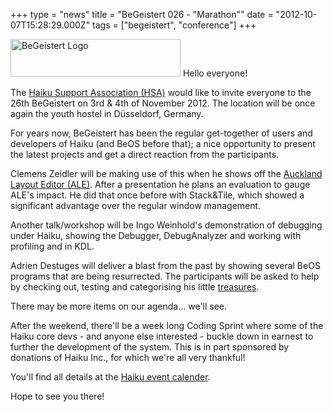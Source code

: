 +++
type = "news"
title = "BeGeistert 026 - \"Marathon\""
date = "2012-10-07T15:28:29.000Z"
tags = ["begeistert", "conference"]
+++

<span class="inline right"><img src="http://www.haiku-os.org/files/screenshots/begeistert-logo.png" alt="BeGeistert Logo" title="BeGeistert Logo" class="image image-_original " width="272" height="60" /></span>
Hello everyone!

The <a href="http://www.haiku-support-association.org/index-eng.html">Haiku Support Association (HSA)</a> would like to invite everyone to the 26th BeGeistert on 3rd & 4th of November 2012. The location will be once again the youth hostel in Düsseldorf, Germany.

For years now, BeGeistert has been the regular get-together of users and developers of Haiku (and BeOS before that); a nice opportunity to present the latest projects and get a direct reaction from the participants.
<!--break-->
Clemens Zeidler will be making use of this when he shows off the <a href="http://www.haiku-os.org/blog/czeidler/2012-09-03_ale_auckland_layout_editor">Auckland Layout Editor (ALE)</a>. After a presentation he plans an evaluation to gauge ALE's impact. He did that once before with Stack&Tile, which showed a significant advantage over the regular window management.

Another talk/workshop will be Ingo Weinhold's demonstration of debugging under Haiku, showing the Debugger, DebugAnalyzer and working with profiling and in KDL.

Adrien Destuges will deliver a blast from the past by showing several BeOS programs that are being resurrected. The participants will be asked to help by checking out, testing and categorising his little <a href="http://pulkomandy.tk/~beosarchive/index.pl">treasures</a>.

There may be more items on our agenda... we'll see.

After the weekend, there'll be a week long Coding Sprint where some of the Haiku core devs - and anyone else interested - buckle down in earnest to further the development of the system. This is in part sponsored by donations of Haiku Inc., for which we're all very thankful!

You'll find all details at the <a href="http://www.haiku-os.org/conference/2012_begeistert_026_marathon">Haiku event calender</a>.

Hope to see you there!